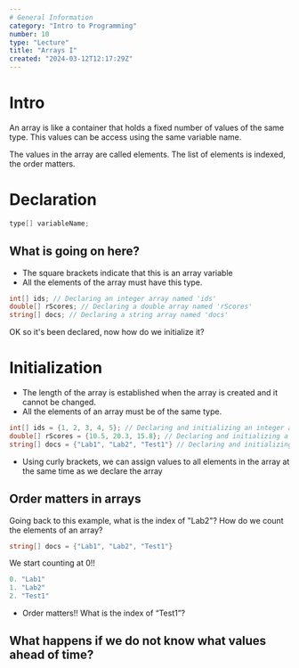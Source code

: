 ```yaml
---
# General Information
category: "Intro to Programming"
number: 10
type: "Lecture"
title: "Arrays I"
created: "2024-03-12T12:17:29Z"
---
```


# Intro

An array is like a container that holds a fixed number of values of the same type. This values can be access using the same variable name.

The values in the array are called elements. The list of elements is indexed, the order matters.

# Declaration

```cs
type[] variableName;
```

## What is going on here?

- The square brackets indicate that this is an array variable
- All the elements of the array must have this type.

```cs
int[] ids; // Declaring an integer array named 'ids'
double[] rScores; // Declaring a double array named 'rScores'
string[] docs; // Declaring a string array named 'docs'
```

OK so it's been declared, now how do we initialize it?

# Initialization

- The length of the array is established when the array is created and it cannot be changed.
- All the elements of an array must be of the same type.

```cs
int[] ids = {1, 2, 3, 4, 5}; // Declaring and initializing an integer array named 'ids'
double[] rScores = {10.5, 20.3, 15.8}; // Declaring and initializing a double array named 'rScores'
string[] docs = {"Lab1", "Lab2", "Test1"} // Declaring and initializing a string array named 'docs'
```

- Using curly brackets, we can assign values to all elements in the array at the same time as we declare the array

## Order matters in arrays

Going back to this example, what is the index of "Lab2"? How do we count the elements of an array?

```cs
string[] docs = {"Lab1", "Lab2", "Test1"}
```

We start counting at 0!!

```cs
0. "Lab1"
1. "Lab2"
2. "Test1"
```

- Order matters!! What is the index of “Test1”?

## What happens if we do not know what values ahead of time?
